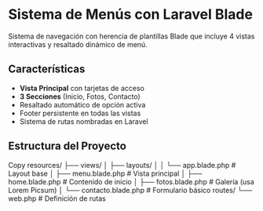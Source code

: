 # Sistema de Menús con Laravel Blade  
Sistema de navegación con herencia de plantillas Blade que incluye 4 vistas interactivas y resaltado dinámico de menú.

##  Características
- **Vista Principal** con tarjetas de acceso
- **3 Secciones** (Inicio, Fotos, Contacto)
- Resaltado automático de opción activa
- Footer persistente en todas las vistas
- Sistema de rutas nombradas en Laravel

## Estructura del Proyecto
Copy
resources/
├── views/
│   ├── layouts/
│   │   └── app.blade.php         # Layout base
│   ├── menu.blade.php            # Vista principal
│   ├── home.blade.php            # Contenido de inicio
│   ├── fotos.blade.php           # Galería (usa Lorem Picsum)
│   └── contacto.blade.php        # Formulario básico
routes/
└── web.php                       # Definición de rutas


